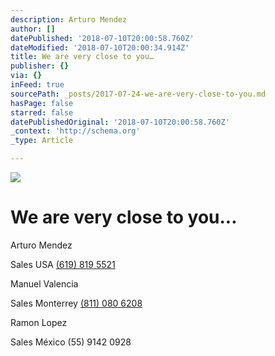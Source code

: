 ```yaml
---
description: Arturo Mendez
author: []
datePublished: '2018-07-10T20:00:58.760Z'
dateModified: '2018-07-10T20:00:34.914Z'
title: We are very close to you…
publisher: {}
via: {}
inFeed: true
sourcePath: _posts/2017-07-24-we-are-very-close-to-you.md
hasPage: false
starred: false
datePublishedOriginal: '2018-07-10T20:00:58.760Z'
_context: 'http://schema.org'
_type: Article

---
```

![](https://the-grid-user-content.s3-us-west-2.amazonaws.com/d1b62a67-97de-4e88-b454-38666dcafc53.jpg)

# We are very close to you...

Arturo Mendez

Sales USA [(619) 819 5521][0]

Manuel Valencia

Sales Monterrey [(811) 080 6208][1]

Ramon Lopez

Sales México (55) 9142 0928

[0]: tel:6198195521
[1]: tel:8110806208